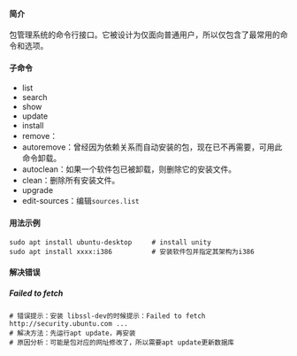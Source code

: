 #### 简介

包管理系统的命令行接口。它被设计为仅面向普通用户，所以仅包含了最常用的命令和选项。

#### 子命令

- list
- search
- show
- update
- install
- remove：
- autoremove：曾经因为依赖关系而自动安装的包，现在已不再需要，可用此命令卸载。
- autoclean：如果一个软件包已被卸载，则删除它的安装文件。
- clean：删除所有安装文件。
- upgrade
- edit-sources：编辑`sources.list`

#### 用法示例

```
sudo apt install ubuntu-desktop		# install unity
sudo apt install xxxx:i386			# 安装软件包并指定其架构为i386
```

#### 解决错误

##### Failed to fetch

```
# 错误提示：安装 libssl-dev的时候提示：Failed to fetch http://security.ubuntu.com ...
# 解决方法：先运行apt update，再安装
# 原因分析：可能是包对应的网址修改了，所以需要apt update更新数据库
```

